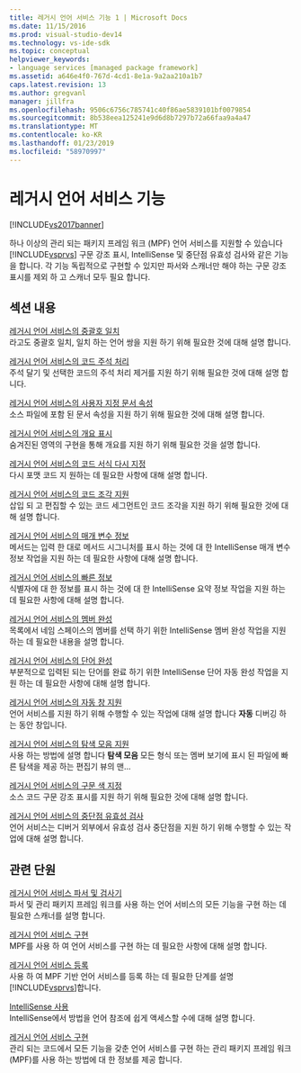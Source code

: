 ```yaml
---
title: 레거시 언어 서비스 기능 1 | Microsoft Docs
ms.date: 11/15/2016
ms.prod: visual-studio-dev14
ms.technology: vs-ide-sdk
ms.topic: conceptual
helpviewer_keywords:
- language services [managed package framework]
ms.assetid: a646e4f0-767d-4cd1-8e1a-9a2aa210a1b7
caps.latest.revision: 13
ms.author: gregvanl
manager: jillfra
ms.openlocfilehash: 9506c6756c785741c40f86ae5839101bf0079854
ms.sourcegitcommit: 8b538eea125241e9d6d8b7297b72a66faa9a4a47
ms.translationtype: MT
ms.contentlocale: ko-KR
ms.lasthandoff: 01/23/2019
ms.locfileid: "58970997"
---
```

# <a name="legacy-language-service-features"></a>레거시 언어 서비스 기능
[!INCLUDE[vs2017banner](../../includes/vs2017banner.md)]

하나 이상의 관리 되는 패키지 프레임 워크 (MPF) 언어 서비스를 지원할 수 있습니다 [!INCLUDE[vsprvs](../../includes/vsprvs-md.md)] 구문 강조 표시, IntelliSense 및 중단점 유효성 검사와 같은 기능을 합니다. 각 기능 독립적으로 구현할 수 있지만 파서와 스캐너만 해야 하는 구문 강조 표시를 제외 하 고 스캐너 모두 필요 합니다.  
  
## <a name="in-this-section"></a>섹션 내용  
 [레거시 언어 서비스의 중괄호 일치](../../extensibility/internals/brace-matching-in-a-legacy-language-service.md)  
 라고도 중괄호 일치, 일치 하는 언어 쌍을 지원 하기 위해 필요한 것에 대해 설명 합니다.  
  
 [레거시 언어 서비스의 코드 주석 처리](../../extensibility/internals/commenting-code-in-a-legacy-language-service.md)  
 주석 달기 및 선택한 코드의 주석 처리 제거를 지원 하기 위해 필요한 것에 대해 설명 합니다.  
  
 [레거시 언어 서비스의 사용자 지정 문서 속성](../../extensibility/internals/custom-document-properties-in-a-legacy-language-service.md)  
 소스 파일에 포함 된 문서 속성을 지원 하기 위해 필요한 것에 대해 설명 합니다.  
  
 [레거시 언어 서비스의 개요 표시](../../extensibility/internals/outlining-in-a-legacy-language-service.md)  
 숨겨진된 영역의 구현을 통해 개요를 지원 하기 위해 필요한 것을 설명 합니다.  
  
 [레거시 언어 서비스의 코드 서식 다시 지정](../../extensibility/internals/reformatting-code-in-a-legacy-language-service.md)  
 다시 포맷 코드 지 원하는 데 필요한 사항에 대해 설명 합니다.  
  
 [레거시 언어 서비스의 코드 조각 지원](../../extensibility/internals/support-for-code-snippets-in-a-legacy-language-service.md)  
 삽입 되 고 편집할 수 있는 코드 세그먼트인 코드 조각을 지원 하기 위해 필요한 것에 대해 설명 합니다.  
  
 [레거시 언어 서비스의 매개 변수 정보](../../extensibility/internals/parameter-info-in-a-legacy-language-service2.md)  
 메서드는 입력 한 대로 메서드 시그니처를 표시 하는 것에 대 한 IntelliSense 매개 변수 정보 작업을 지원 하는 데 필요한 사항에 대해 설명 합니다.  
  
 [레거시 언어 서비스의 빠른 정보](../../extensibility/internals/quick-info-in-a-legacy-language-service.md)  
 식별자에 대 한 정보를 표시 하는 것에 대 한 IntelliSense 요약 정보 작업을 지원 하는 데 필요한 사항에 대해 설명 합니다.  
  
 [레거시 언어 서비스의 멤버 완성](../../extensibility/internals/member-completion-in-a-legacy-language-service.md)  
 목록에서 네임 스페이스의 멤버를 선택 하기 위한 IntelliSense 멤버 완성 작업을 지원 하는 데 필요한 내용을 설명 합니다.  
  
 [레거시 언어 서비스의 단어 완성](../../extensibility/internals/word-completion-in-a-legacy-language-service.md)  
 부분적으로 입력된 되는 단어를 완료 하기 위한 IntelliSense 단어 자동 완성 작업을 지원 하는 데 필요한 사항에 대해 설명 합니다.  
  
 [레거시 언어 서비스의 자동 창 지원](../../extensibility/internals/support-for-the-autos-window-in-a-legacy-language-service.md)  
 언어 서비스를 지원 하기 위해 수행할 수 있는 작업에 대해 설명 합니다 **자동** 디버깅 하는 동안 창입니다.  
  
 [레거시 언어 서비스의 탐색 모음 지원](../../extensibility/internals/support-for-the-navigation-bar-in-a-legacy-language-service.md)  
 사용 하는 방법에 설명 합니다 **탐색 모음** 모든 형식 또는 멤버 보기에 표시 된 파일에 빠른 탐색을 제공 하는 편집기 뷰의 맨...  
  
 [레거시 언어 서비스의 구문 색 지정](../../extensibility/internals/syntax-colorizing-in-a-legacy-language-service.md)  
 소스 코드 구문 강조 표시를 지원 하기 위해 필요한 것에 대해 설명 합니다.  
  
 [레거시 언어 서비스의 중단점 유효성 검사](../../extensibility/internals/validating-breakpoints-in-a-legacy-language-service.md)  
 언어 서비스는 디버거 외부에서 유효성 검사 중단점을 지원 하기 위해 수행할 수 있는 작업에 대해 설명 합니다.  
  
## <a name="related-sections"></a>관련 단원  
 [레거시 언어 서비스 파서 및 검사기](../../extensibility/internals/legacy-language-service-parser-and-scanner.md)  
 파서 및 관리 패키지 프레임 워크를 사용 하는 언어 서비스의 모든 기능을 구현 하는 데 필요한 스캐너를 설명 합니다.  
  
 [레거시 언어 서비스 구현](../../extensibility/internals/implementing-a-legacy-language-service2.md)  
 MPF를 사용 하 여 언어 서비스를 구현 하는 데 필요한 사항에 대해 설명 합니다.  
  
 [레거시 언어 서비스 등록](../../extensibility/internals/registering-a-legacy-language-service1.md)  
 사용 하 여 MPF 기반 언어 서비스를 등록 하는 데 필요한 단계를 설명 [!INCLUDE[vsprvs](../../includes/vsprvs-md.md)]합니다.  
  
 [IntelliSense 사용](../../ide/using-intellisense.md)  
 IntelliSense에서 방법을 언어 참조에 쉽게 액세스할 수에 대해 설명 합니다.  
  
 [레거시 언어 서비스 구현](../../extensibility/internals/implementing-a-legacy-language-service1.md)  
 관리 되는 코드에서 모든 기능을 갖춘 언어 서비스를 구현 하는 관리 패키지 프레임 워크 (MPF)를 사용 하는 방법에 대 한 정보를 제공 합니다.
